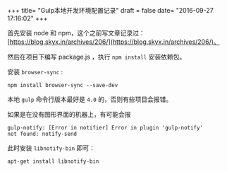+++
title= "Gulp本地开发环境配置记录"
draft = false
date= "2016-09-27 17:16:02"
+++

首先安装 node 和 npm，这个之前写文章记录过：[https://blog.skyx.in/archives/206/](https://blog.skyx.in/archives/206/)。

然后在项目下编写 package.js ，执行 `npm install` 安装依赖包。

安装 `browser-sync` :

```shell
npm install browser-sync --save-dev
```

本地 `gulp` 命令行版本最好是 `4.0` 的，否则有些项目会报错。

如果是在没有图形界面的机器上，有可能会报 

```shell
gulp-notify: [Error in notifier] Error in plugin 'gulp-notify'
not found: notify-send
```

此时安装 `libnotify-bin` 即可：

```shell
apt-get install libnotify-bin
```

